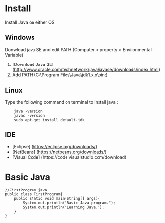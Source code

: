 # Install
Install Java on either OS

## Windows
Donwload java SE and edit PATH (Computer > property > Environmental Variable)

1. [Download Java SE] (http://www.oracle.com/technetwork/java/javase/downloads/index.html)
2. Add PATH (C:\Program Files\Java\jdk1.x.x\bin;)

## Linux
Type the following command on terminal to install java :
```
	java -version
	javac -version
	sudo apt-get install default-jdk
```

## IDE
* [Eclipse] (https://eclipse.org/downloads/)
* [NetBeans] (https://netbeans.org/downloads/)
* [Visual Code] (https://code.visualstudio.com/download)

# Basic Java
```
//FirstProgram.java
public class FirstProgram{
	public static void main(String[] args){
		System.out.println("Basic Java program.");
		System.out.println("Learning Java.");
	}
}
```

